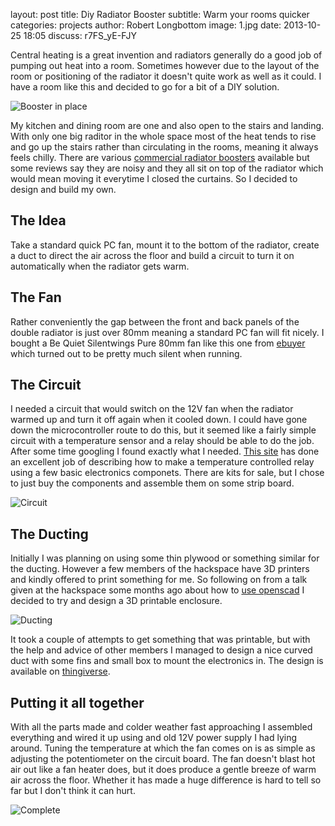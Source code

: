 layout:       post
title:        Diy Radiator Booster
subtitle:     Warm your rooms quicker
categories:   projects
author:       Robert Longbottom
image:        1.jpg
date:         2013-10-25 18:05
discuss:      r7FS_yE-FJY

Central heating is a great invention and radiators generally do a 
good job of pumping out heat into a room.  Sometimes however due
to the layout of the room or positioning of the radiator it
doesn't quite work as well as it could.  I have a room like this
and decided to go for a bit of a DIY solution.

<!-- more -->

![Booster in place](2.jpg)

My kitchen and dining room are one and also open to the stairs 
and landing.  With only one big raditor in the whole space most 
of the heat tends to rise and go up the stairs rather than circulating
in the rooms, meaning it always feels chilly.  There are various
[commercial radiator boosters](http://www.nigelsecostore.com/acatalog/Radiator_Booster.html)
available but some reviews say they are noisy and they all sit on top of
the radiator which would mean moving it everytime I closed the 
curtains.  So I decided to design and build my own.

## The Idea

Take a standard quick PC fan, mount it to the bottom of the radiator, 
create a duct to direct the air across the floor and build a circuit
to turn it on automatically when the radiator gets warm.

## The Fan

Rather conveniently the gap between the front and back panels of 
the double radiator is just over 80mm meaning a standard PC fan
will fit nicely.  I bought a Be Quiet Silentwings Pure 80mm fan
like this one from [ebuyer](http://www.ebuyer.com/409820-be-quiet-silentwings-pure-80mm-bl041)
which turned out to be pretty much silent when running.

## The Circuit

I needed a circuit that would switch on the 12V fan when the 
radiator warmed up and turn it off again when it cooled down.
I could have gone down the microcontroller route to do this, but 
it seemed like a fairly simple circuit with a temperature
sensor and a relay should be able to do the job.  After some time
googling I found exactly what I needed.  [This site](http://www.escol.com.my/Projects/Project-03%28Thermostat-1%29/Proj-03.html) 
has done an excellent job of describing how to make a temperature 
controlled relay using a few basic electronics componets.  There are
kits for sale, but I chose to just buy the components and assemble
them on some strip board.

![Circuit](3.jpg)

## The Ducting

Initially I was planning on using some thin plywood or something
similar for the ducting.  However a few members of the hackspace
have 3D printers and kindly offered to print something for me.
So following on from a talk given at the hackspace some months
ago about how to [use openscad](https://groups.google.com/forum/#!topic/swindon-hackspace/PvvfdYWvo0c) 
I decided to try and design a 3D printable enclosure.

![Ducting](4.jpg)

It took a couple of attempts to get something that was printable, 
but with the help and advice of other members I managed to design
a nice curved duct with some fins and small box to mount the electronics 
in.  The design is available on [thingiverse](http://www.thingiverse.com/thing:168527).

## Putting it all together

With all the parts made and colder weather fast approaching I 
assembled everything and wired it up using and old 12V power
supply I had lying around.  Tuning the temperature at which the
fan comes on is as simple as adjusting the potentiometer
on the circuit board.  The fan doesn't blast hot air out like a
fan heater does, but it does produce a gentle breeze of warm
air across the floor.  Whether it has made a huge difference
is hard to tell so far but I don't think it can hurt.

![Complete](5.jpg)
